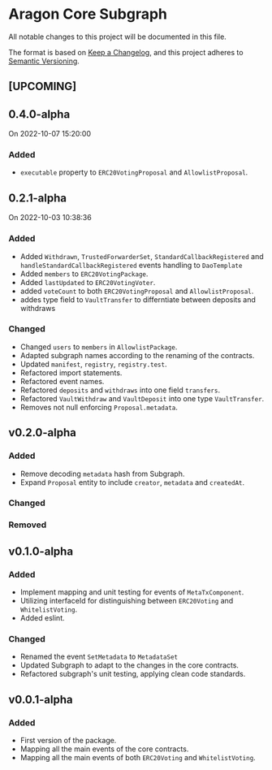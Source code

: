 # Aragon Core Subgraph

All notable changes to this project will be documented in this file.

The format is based on [Keep a Changelog](https://keepachangelog.com/en/1.0.0/),
and this project adheres to [Semantic Versioning](https://semver.org/spec/v2.0.0.html).

## [UPCOMING]

## 0.4.0-alpha
On 2022-10-07 15:20:00
### Added
- `executable` property to `ERC20VotingProposal` and `AllowlistProposal`.

## 0.2.1-alpha
On 2022-10-03 10:38:36

### Added
- Added `Withdrawn`, `TrustedForwarderSet`, `StandardCallbackRegistered` and `handleStandardCallbackRegistered` events handling to `DaoTemplate`
- Added `members` to `ERC20VotingPackage`.
- Added `lastUpdated` to `ERC20VotingVoter`.
- added `voteCount` to both `ERC20VotingProposal` and `AllowlistProposal`.
- addes type field to `VaultTransfer` to differntiate between deposits and withdraws

### Changed

- Changed `users` to `members` in `AllowlistPackage`.
- Adapted subgraph names according to the renaming of the contracts.
- Updated `manifest`, `registry`, `registry.test`.
- Refactored import statements.
- Refactored event names.
- Refactored `deposits` and `withdraws` into one field `transfers`.
- Refactored `VaultWithdraw` and `VaultDeposit` into one type `VaultTransfer`.
- Removes not null enforcing `Proposal.metadata`.


## v0.2.0-alpha

### Added

- Remove decoding `metadata` hash from Subgraph.
- Expand `Proposal` entity to include `creator`, `metadata` and `createdAt`.

### Changed

### Removed

## v0.1.0-alpha

### Added

- Implement mapping and unit testing for events of `MetaTxComponent`.
- Utilizing interfaceId for distinguishing between `ERC20Voting` and `WhitelistVoting`.
- Added eslint.

### Changed

- Renamed the event `SetMetadata` to `MetadataSet`
- Updated Subgraph to adapt to the changes in the core contracts.
- Refactored subgraph's unit testing, applying clean code standards.

## v0.0.1-alpha

### Added

- First version of the package.
- Mapping all the main events of the core contracts.
- Mapping all the main events of both `ERC20Voting` and `WhitelistVoting`.
